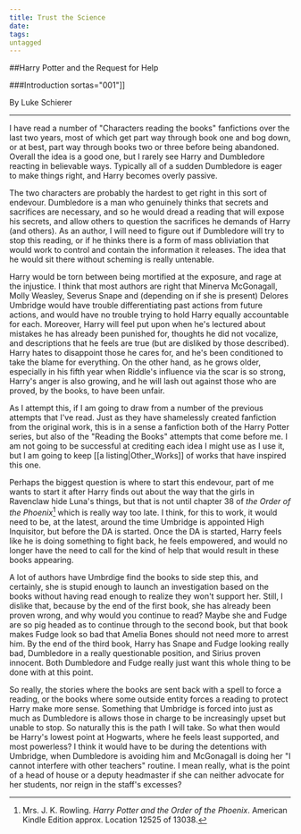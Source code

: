```yaml
---
title: Trust the Science
date: 
tags:
untagged
---
```

##Harry Potter and the Request for Help

###Introduction
sortas="001"]]

By Luke Schierer

- - -


I have read a number of "Characters reading the books" fanfictions over the last
two years, most of which get part way through book one and bog down, or at best,
part way through books two or three before being abandoned.  Overall the idea is
a good one, but I rarely see Harry and Dumbledore reacting in believable ways.
Typically all of a sudden Dumbledore is eager to make things right, and Harry
becomes overly passive.  

The two characters are probably the hardest to get
right in this sort of endevour.  Dumbledore is a man who genuinely thinks
that secrets and sacrifices are necessary, and so he would dread a reading that
will expose his secrets, and allow others to question the sacrifices he demands
of Harry (and others).  As an author, I will need to figure out if Dumbledore
will try to stop this reading, or if he thinks there is a form of mass
obliviation that would work to control and contain the information it releases.
The idea that he would sit there without scheming is really untenable. 

Harry would be torn between being mortified at the
exposure, and rage at the injustice.  I think that most authors are right that
Minerva McGonagall, Molly Weasley, Severus Snape and (depending on if she is
present) Delores Umbridge would have trouble differentiating past actions from
future actions, and would have no trouble trying to hold Harry equally
accountable for each.  Moreover, Harry will feel put upon when he's lectured
about mistakes he has already been punished for, thoughts he did not vocalize,
and descriptions that he feels are true (but are disliked by those described).
Harry hates to disappoint those he cares for, and he's been conditioned to take
the blame for everything.  On the other hand, as he grows older, especially in
his fifth year when Riddle's influence via the scar is so strong, Harry's anger
is also growing, and he will lash out against those who are proved, by the
books, to have been unfair. 

As I attempt this, if I am going to draw from a number of the previous attempts
that I've read.  Just as they have shamelessly created fanfiction from the
original work, this is in a sense a fanfiction both of the Harry Potter series,
but also of the "Reading the Books" attempts that come before me.  I am not
going to be successful at crediting each idea I might use as I use it, but I am
going to keep [[a listing|Other_Works]] of works that have inspired this one.

Perhaps the biggest question is where to start this endevour, part of me wants
to start it after Harry finds out about the way that the girls in Ravenclaw hide
Luna's things, but that is not until chapter 38 of _the Order of the
Phoenix_[^20200612-1] which is really way too late.  I think, for this to work,
it would need to be, at the latest, around the time Umbridge is appointed High
Inquisitor, but before the DA is started.  Once the DA is started, Harry feels
like he is doing something to fight back, he feels empowered, and would no
longer have the need to call for the kind of help that would result in these
books appearing.  

A lot of authors have Umbrdige find the books to side step
this, and certainly, she is stupid enough to launch an investigation based on
the books without having read enough to realize they won't support her.  Still,
I dislike that, because by the end of the first book, she has already been
proven wrong, and why would you continue to read? Maybe she and Fudge are so
pig headed as to continue through to the second book, but that book makes Fudge
look so bad that Amelia Bones should not need more to arrest him.  By the end of
the third book, Harry has Snape and Fudge looking really bad, Dumbledore in a
really questionable position, and Sirius proven innocent.  Both Dumbledore and
Fudge really just want this whole thing to be done with at this point.  

So really, the stories where the books are sent back with a spell to force a
reading, or the books where some outside entity forces a reading to protect
Harry make more sense.  Something that Umbridge is forced into just as much as
Dumbledore is allows those in charge to be increasingly upset but unable to
stop. So naturally this is the path I will take.  So what then would be Harry's
lowest point at Hogwarts, where he feels least supported, and most powerless? I
think it would have to be during the detentions with Umbridge, when Dumbledore
is avoiding him and McGonagall is doing her "I cannot interfere with other
teachers" routine.  I mean really, what is the point of a head of house or a
deputy headmaster if she can neither advocate for her students, nor reign in the
staff's excesses? 

[^20200612-1]: Mrs. J. K. Rowling. _Harry Potter and the Order of the Phoenix_.
    American Kindle Edition approx. Location 12525 of 13038.  
